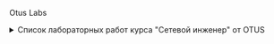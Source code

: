 Otus Labs

<details>
  <summary>Список лабораторных работ курса "Сетевой инженер" от OTUS</summary>

- 1 - [VLAN и маршрутизация между VLAN](/lab-1/README.md)
- 1 - [Настройка STP](/lab-2/README.md)
  </details>
